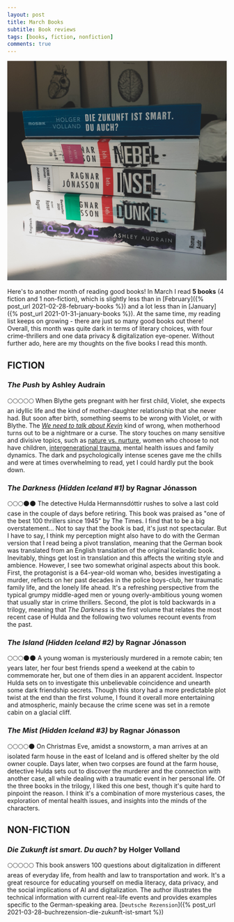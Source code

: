 ```yaml
---
layout: post
title: March Books
subtitle: Book reviews
tags: [books, fiction, nonfiction]
comments: true
---
```


![cover](../assets/img/MarchBooks.jpg)

Here's to another month of reading good books! In March I read **5 books** (4 fiction and 1 non-fiction), which is slightly less than in [February]({% post_url 2021-02-28-february-books %}) and a lot less than in [January]({% post_url 2021-01-31-january-books %}). At the same time, my reading list keeps on growing - there are just so many good books out there! Overall, this month was quite dark in terms of literary choices, with four crime-thrillers and one data privacy & digitalization eye-opener. Without further ado, here are my thoughts on the five books I read this month.

## FICTION

### *The Push* by Ashley Audrain
🌕🌕🌕🌕🌕 When Blythe gets pregnant with her first child, Violet, she expects an idyllic life and the kind of mother-daughter relationship that she never had. But soon after birth, something seems to be wrong with Violet, or with Blythe. The [*We need to talk about Kevin*](https://www.goodreads.com/book/show/80660.We_Need_to_Talk_About_Kevin?ac=1&from_search=true&qid=2l2tO7ep3A&rank=1) kind of wrong, when motherhood turns out to be a nightmare or a curse. The story touches on many sensitive and divisive topics, such as [nature vs. nurture](https://en.wikipedia.org/wiki/Nature_versus_nurture), women who choose to not have children, [intergenerational trauma](https://en.wikipedia.org/wiki/Transgenerational_trauma), mental health issues and family dynamics. The dark and psychologically intense scenes gave me the chills and were at times overwhelming to read, yet I could hardly put the book down.

### *The Darkness (Hidden Iceland #1)* by Ragnar Jónasson
🌕🌕🌕🌑🌑 The detective Hulda Hermannsdóttir rushes to solve a last cold case in the couple of days before retiring. This book was praised as "one of the best 100 thrillers since 1945" by The Times. I find that to be a big overstatement... Not to say that the book is bad, it's just not spectacular. But I have to say, I think my perception might also have to do with the German version that I read being a pivot translation, meaning that the German book was translated from an English translation of the original Icelandic book. Inevitably, things get lost in translation and this affects the writing style and ambience. However, I see two somewhat original aspects about this book. First, the protagonist is a 64-year-old woman who, besides investigating a murder, reflects on her past decades in the police boys-club, her traumatic family life, and the lonely life ahead. It's a refreshing perspective from the typical grumpy middle-aged men or young overly-ambitious young women that usually star in crime thrillers. Second, the plot is told backwards in a trilogy, meaning that *The Darkness* is the first volume that relates the most recent case of Hulda and the following two volumes recount events from the past. 

### *The Island (Hidden Iceland #2)* by Ragnar Jónasson
🌕🌕🌕🌑🌑 A young woman is mysteriously murdered in a remote cabin; ten years later, her four best friends spend a weekend at the cabin to commemorate her, but one of them dies in an apparent accident. Inspector Hulda sets on to investigate this unbelievable coincidence and unearth some dark friendship secrets. Though this story had a more predictable plot twist at the end than the first volume, I found it overall more entertaining and atmospheric, mainly because the crime scene was set in a remote cabin on a glacial cliff.

### *The Mist (Hidden Iceland #3)* by Ragnar Jónasson
🌕🌕🌕🌕🌑 On Christmas Eve, amidst a snowstorm, a man arrives at an isolated farm house in the east of Iceland and is offered shelter by the old owner couple. Days later, when two corpses are found at the farm house, detective Hulda sets out to discover the murderer and the connection with another case, all while dealing with a traumatic event in her personal life. Of the three books in the trilogy, I liked this one best, though it's quite hard to pinpoint the reason. I think it's a combination of more mysterious cases, the exploration of mental health issues, and insights into the minds of the characters. 

## NON-FICTION
### *Die Zukunft ist smart. Du auch?* by Holger Volland
🌕🌕🌕🌕🌕 This book answers 100 questions about digitalization in different areas of everyday life, from health and law to transportation and work. It's a great resource for educating yourself on media literacy, data privacy, and the social implications of AI and digitalization. The author illustrates the technical information with current real-life events and provides examples specific to the German-speaking area.
[`Deutsche Rezension`]({% post_url 2021-03-28-buchrezension-die-zukunft-ist-smart %})
